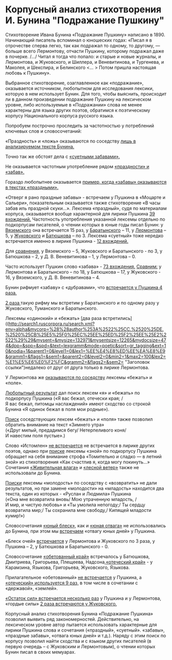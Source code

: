 # Корпусный анализ стихотворения И. Бунина "Подражание Пушкину"

Стихотворение Ивана Бунина «Подражание Пушкину» написано в 1890. Начинающий писатель вспоминал о юношеских годах: «Писал я в отрочестве сперва легко, так как подражал то одному, то другому, — больше всего Лермонтову, отчасти Пушкину, которому подражал даже в почерке. /…/ Читал я тогда что попало: и старые и новые журналы, и Лермонтова, и Жуковского, и Шиллера, и Веневитинова, и Тургенева, и Маколея, и Шекспира, и Белинского <… > Потом пришла настоящая любовь к Пушкину». 

Выбранное стихотворение, озаглавленное как «подражание», оказывается источником, любопытном для исследования лексики, которую в нем использует Бунин. Для того, чтобы выяснить, происходит ли в данном произведении подражание Пушкину на лексическом уровне, либо  используемые в «Подражании» слова не менее характерны для языка других поэтов, обратимся к поэтическому корпусу Национального корпуса русского языка.

Попробуем построчно проследить за частотностью у потреблений ключевых слов и словосочетаний:

«Праздность» и «ложь» оказываются по соседству [лишь в анализируемом тексте Бунина.](http://search1.ruscorpora.ru/search.xml?env=alpha&mycorp=%28%28created%253A%253C%253D%25221890%2522%29%29&mysent=&mysize=4139751&mysentsize=344955&mydocsize=19150&dpp=&spp=&spd=&text=lexgramm&mode=poetic&sort=gr_tagging&ext=10&nodia=1&parent1=0&level1=0&lex1=%EF%F0%E0%E7%E4%ED%EE%F1%F2%FC&gramm1=&flags1=&sem1=&parent2=0&level2=0&min2=1&max2=1000&lex2=%EB%EE%E6%FC&gramm2=&flags2=&sem2= "Заголовок ссылки")
 
Точно так же обстоят дела с [«суетными забавами».](http://search1.ruscorpora.ru/search.xml?env=alpha&mycorp=%28%28author%253A%2522%25CC.%2520%25DE.%2520%25CB%25E5%25F0%25EC%25EE%25ED%25F2%25EE%25E2%2522%29%29&mysent=&mysize=132971&mysentsize=12265&mydocsize=474&dpp=&spp=&spd=&text=lexgramm&mode=poetic&sort=gr_tagging&ext=10&nodia=1&parent1=0&level1=0&lex1=%F1%F3%E5%F2%ED%FB%E9&gramm1=&flags1=&sem1=&parent2=0&level2=0&min2=1&max2=100&lex2=%E7%E0%E1%E0%E2%E0&gramm2=&flags2=&sem2= "Заголовок ссылки")

Не оказывается частотным употребление рядом [«праздности» и «забав».](http://search1.ruscorpora.ru/search.xml?env=alpha&mycorp=%28%28created%253A%253C%253D%25221890%2522%29%29&mysent=&mysize=4139751&mysentsize=344955&mydocsize=19150&dpp=&spp=&spd=&text=lexgramm&mode=poetic&sort=gr_tagging&ext=10&nodia=1&parent1=0&level1=0&lex1=%EF%F0%E0%E7%E4%ED%EE%F1%F2%FC&gramm1=&flags1=&sem1=&parent2=0&level2=0&min2=1&max2=1000&lex2=%E7%E0%E1%E0%E2%E0&gramm2=&flags2=&sem2= "Заголовок ссылки")

Гораздо любопытнее оказывается [пример, когда «забавы» оказываются в текстах «праздными».](http://search1.ruscorpora.ru/search.xml?env=alpha&mycorp=%28%28created%253A%253C%253D%25221890%2522%29%29&mysent=&mysize=4139751&mysentsize=344955&mydocsize=19150&dpp=&spp=&spd=&text=lexgramm&mode=poetic&sort=gr_tagging&ext=10&nodia=1&parent1=0&level1=0&lex1=%EF%F0%E0%E7%E4%ED%FB%E9&gramm1=&flags1=&sem1=&parent2=0&level2=0&min2=1&max2=1000&lex2=%E7%E0%E1%E0%E2%E0&gramm2=&flags2=&sem2= "Заголовок ссылки")


«Отверг я рано праздные забавы» - встречаем у Пушкина в «Моцарте и Сальери», показательным оказывается также стихотворение «В часы забав иль праздной скуки…». Лексема «праздный», судя по материалам корпуса, оказывается вообще характерной для лирики Пушкина [39 вхождений.](http://search1.ruscorpora.ru/search.xml?env=alpha&mycorp=%28%28author%253A%2522%25C0.%2520%25D1.%2520%25CF%25F3%25F8%25EA%25E8%25ED%2522%29%29&mysent=&mysize=195943&mysentsize=18227&mydocsize=927&dpp=&spp=&spd=&text=lexgramm&mode=poetic&sort=gr_tagging&ext=10&nodia=1&parent1=0&level1=0&lex1=%EF%F0%E0%E7%E4%ED%FB%E9&gramm1=&flags1=&sem1=&parent2=0&level2=0&min2=1&max2=1&lex2=&gramm2=&flags2=&sem2= "Заголовок ссылки") Частотность употребления указанной лексемы отдельно по подкорпусам писателей, о чтении которых в юные годы писал Бунин: у [Вяземского](http://search1.ruscorpora.ru/search.xml?env=alpha&mycorp=%28%28author%253A%2522%25CF.%2520%25C0.%2520%25C2%25FF%25E7%25E5%25EC%25F1%25EA%25E8%25E9%2522%29%29&mysent=&mysize=68232&mysentsize=4705&mydocsize=343&dpp=&spp=&spd=&text=lexgramm&mode=poetic&sort=gr_tagging&ext=10&nodia=1&parent1=0&level1=0&lex1=%EF%F0%E0%E7%E4%ED%FB%E9&gramm1=&flags1=&sem1=&parent2=0&level2=0&min2=1&max2=1&lex2=&gramm2=&flags2=&sem2= "Заголовок ссылки") она встречается 15 раз, у [Баратынского](http://search1.ruscorpora.ru/search.xml?env=alpha&mycorp=%28%28author%253A%2522%25C5.%2520%25C0.%2520%25C1%25E0%25F0%25E0%25F2%25FB%25ED%25F1%25EA%25E8%25E9%2522%29%29&mysent=&mysize=39769&mysentsize=3334&mydocsize=247&dpp=&spp=&spd=&text=lexgramm&mode=poetic&sort=gr_tagging&ext=10&nodia=1&parent1=0&level1=0&lex1=%EF%F0%E0%E7%E4%ED%FB%E9&gramm1=&flags1=&sem1=&parent2=0&level2=0&min2=1&max2=1&lex2=&gramm2=&flags2=&sem2= "Заголовок ссылки") – 11, у  [Лермонтова](http://search1.ruscorpora.ru/search.xml?env=alpha&mycorp=%28%28author%253A%2522%25CC.%2520%25DE.%2520%25CB%25E5%25F0%25EC%25EE%25ED%25F2%25EE%25E2%2522%29%29&mysent=&mysize=132971&mysentsize=12265&mydocsize=474&dpp=&spp=&spd=&text=lexgramm&mode=poetic&sort=gr_tagging&ext=10&nodia=1&parent1=0&level1=0&lex1=%EF%F0%E0%E7%E4%ED%FB%E9&gramm1=&flags1=&sem1=&parent2=0&level2=0&min2=1&max2=1&lex2=&gramm2=&flags2=&sem2= "Заголовок ссылки") – 5, у [Жуковского](http://search1.ruscorpora.ru/search.xml?env=alpha&mycorp=%28%28author%253A%2522%25C2.%2520%25C0.%2520%25C6%25F3%25EA%25EE%25E2%25F1%25EA%25E8%25E9%2522%29%29&mysent=&mysize=249051&mysentsize=17554&mydocsize=677&dpp=&spp=&spd=&text=lexgramm&mode=poetic&sort=gr_tagging&ext=10&nodia=1&parent1=0&level1=0&lex1=%EF%F0%E0%E7%E4%ED%FB%E9&gramm1=&flags1=&sem1=&parent2=0&level2=0&min2=1&max2=1&lex2=&gramm2=&flags2=&sem2= "Заголовок ссылки") и [Батюшкова](http://search1.ruscorpora.ru/search.xml?env=alpha&mycorp=%28%28author%253A%2522%25CA.%2520%25CD.%2520%25C1%25E0%25F2%25FE%25F8%25EA%25EE%25E2%2522%29%29&mysent=&mysize=34914&mysentsize=2967&mydocsize=172&dpp=&spp=&spd=&text=lexgramm&mode=poetic&sort=gr_tagging&ext=10&nodia=1&parent1=0&level1=0&lex1=%EF%F0%E0%E7%E4%ED%FB%E9&gramm1=&flags1=&sem1=&parent2=0&level2=0&min2=1&max2=1&lex2=&gramm2=&flags2=&sem2= "Заголовок ссылки") – по 3.
Лексема «суетный» тоже нередко встречается именно в лирике Пушкина - [12 вхождений.](http://search1.ruscorpora.ru/search.xml?env=alpha&mycorp=%28%28author%253A%2522%25C0.%2520%25D1.%2520%25CF%25F3%25F8%25EA%25E8%25ED%2522%29%29&mysent=&mysize=195943&mysentsize=18227&mydocsize=927&dpp=&spp=&spd=&text=lexgramm&mode=poetic&sort=gr_tagging&ext=10&nodia=1&parent1=0&level1=0&lex1=%F1%F3%E5%F2%ED%FB%E9&gramm1=&flags1=&sem1=&parent2=0&level2=0&min2=1&max2=1&lex2=&gramm2=&flags2=&sem2= "Заголовок ссылки")

Для [сравнения,](http://search1.ruscorpora.ru/search.xml?env=alpha&mycorp=%28%28created%253A%253C%253D%25221890%2522%29%29&mysent=&mysize=4139751&mysentsize=344955&mydocsize=19150&dpp=&spp=&spd=&text=lexgramm&mode=poetic&sort=gr_tagging&ext=10&nodia=1&parent1=0&level1=0&lex1=%F1%F3%E5%F2%ED%FB%E9&gramm1=&flags1=&sem1=&parent2=0&level2=0&min2=1&max2=1&lex2=&gramm2=&flags2=&sem2= "Заголовок ссылки") у Вяземского – 5, Жуковского и Баратынского - по 3,  у Батюшкова – 2, у Д. В. Веневитинова – 1, у Лермонтова – 0.

Часто использует Пушкин слово «забава» - [73 вхождения.](http://search1.ruscorpora.ru/search.xml?env=alpha&mycorp=%28%28author%253A%2522%25C0.%2520%25D1.%2520%25CF%25F3%25F8%25EA%25E8%25ED%2522%29%29&mysent=&mysize=195943&mysentsize=18227&mydocsize=927&dpp=&spp=&spd=&text=lexgramm&mode=poetic&sort=gr_tagging&ext=10&nodia=1&parent1=0&level1=0&lex1=%E7%E0%E1%E0%E2%E0&gramm1=&flags1=&sem1=&parent2=0&level2=0&min2=1&max2=1&lex2=&gramm2=&flags2=&sem2= "Заголовок ссылки") [Сравним:](http://search1.ruscorpora.ru/search.xml?env=alpha&mycorp=&mysent=&mysize=&mysentsize=&mydocsize=&dpp=&spp=&spd=&text=lexgramm&mode=poetic&sort=gr_tagging&ext=10&nodia=1&parent1=0&level1=0&lex1=%E7%E0%E1%E0%E2%E0&gramm1=&flags1=&sem1=&parent2=0&level2=0&min2=1&max2=1&lex2=&gramm2=&flags2=&sem2= "Заголовок ссылки") у Лермонтова и Баратынского – по 18, у Батюшкова – 17, у Жуковского - 16, у Вяземского, у Д. В. Веневитинова – 4.

Бунин рифмует «забаву» с «дубравами», что [встречается у Пушкина 4 раза.](http://search1.ruscorpora.ru/search.xml?env=alpha&mycorp=%28%28author%253A%2522%25C0.%2520%25D1.%2520%25CF%25F3%25F8%25EA%25E8%25ED%2522%29%29&mysent=&mysize=195943&mysentsize=18227&mydocsize=927&dpp=&spp=&spd=&text=lexgramm&mode=poetic&sort=gr_tagging&ext=10&nodia=1&parent1=0&level1=0&lex1=%E7%E0%E1%E0%E2%E0&gramm1=&flags1=&sem1=&parent2=0&level2=0&min2=1&max2=1000&lex2=%E4%F3%E1%F0%E0%E2%E0&gramm2=&flags2=&sem2= "Заголовок ссылки")

[2 раза ](http://search1.ruscorpora.ru/search.xml?env=alpha&mycorp=&mysent=&mysize=&mysentsize=&mydocsize=&dpp=&spp=&spd=&text=lexgramm&mode=poetic&sort=gr_tagging&ext=10&nodia=1&parent1=0&level1=0&lex1=%E7%E0%E1%E0%E2%E0&gramm1=&flags1=&sem1=&parent2=0&level2=0&min2=1&max2=100&lex2=%E4%F3%E1%F0%E0%E2%E0&gramm2=&flags2=&sem2=&p=0 "Заголовок ссылки")такую рифму мы встретим у Баратынского и по одному разу у Жуковского, Туманского и Баратынского.

Лексемы «одинокий» и «бежать» [два раза встретились]((http://search1.ruscorpora.ru/search.xml?env=alpha&mycorp=%28%28author%253A%2522%25CC.%2520%25DE.%2520%25CB%25E5%25F0%25EC%25EE%25ED%25F2%25EE%25E2%2522%29%29&mysent=&mysize=132971&mysentsize=12265&mydocsize=474&dpp=&spp=&spd=&text=lexgramm&mode=poetic&sort=gr_tagging&ext=10&nodia=1&parent1=0&level1=0&lex1=%EE%E4%E8%ED%EE%EA%E8%E9&gramm1=&flags1=&sem1=&parent2=0&level2=0&min2=1&max2=100&lex2=%E1%E5%E6%E0%F2%FC&gramm2=&flags2=&sem2= "Заголовок ссылки")недалеко от друг от друга только в лирике Лермонтова.

У Лермонтова же [оказываются по соседству](http://search1.ruscorpora.ru/search.xml?env=alpha&mycorp=%28%28author%253A%2522%25CC.%2520%25DE.%2520%25CB%25E5%25F0%25EC%25EE%25ED%25F2%25EE%25E2%2522%29%29&mysent=&mysize=132971&mysentsize=12265&mydocsize=474&dpp=&spp=&spd=&text=lexgramm&mode=poetic&sort=gr_tagging&ext=10&nodia=1&parent1=0&level1=0&lex1=%E1%E5%E6%E0%F2%FC&gramm1=&flags1=&sem1=&parent2=0&level2=0&min2=1&max2=100&lex2=%EF%EE%EB%E5&gramm2=&flags2=&sem2= "Заголовок ссылки") лексемы «бежать» и «поле».

[Любопытный результат](http://search1.ruscorpora.ru/search.xml?env=alpha&mycorp=((author%253A%2522%25C0.%2520%25D1.%2520%25CF%25F3%25F8%25EA%25E8%25ED%2522))&mysent=&mysize=195943&mysentsize=18227&mydocsize=927&dpp=&spp=&spd=&text=lexgramm&mode=poetic&sort=gr_tagging&ext=10&nodia=1&parent1=0&level1=0&lex1=%FF&gramm1=&flags1=&sem1=&parent2=0&level2=0&min2=1&max2=100&lex2=%E1%E5%E6%E0%F2%FC&gramm2=&flags2=&sem2=&p=1 "Заголовок ссылки") дал поиск лексем «я» и «бежать» по подкорпусу Пушкина («Я вас бежал, отечески края; / Я вас бежал, питомцы наслаждений» имеют сходство со строкой Бунина «Я одинок бежал в поля мои родные»).

[Поиск](http://search1.ruscorpora.ru/search.xml?env=alpha&mycorp=%28%28author%253A%2522%25C0.%2520%25D1.%2520%25CF%25F3%25F8%25EA%25E8%25ED%2522%29%29&mysent=&mysize=195943&mysentsize=18227&mydocsize=927&dpp=&spp=&spd=&text=lexgramm&mode=poetic&sort=gr_tagging&ext=10&nodia=1&parent1=0&level1=0&lex1=%E1%E5%E6%E0%F2%FC&gramm1=&flags1=&sem1=&parent2=0&level2=0&min2=1&max2=1000&lex2=%EF%EE%EB%E5&gramm2=&flags2=&sem2= "Заголовок ссылки") соседствующих лексем «бежать» и «поля» также позволил обратить внимание на текст «Зимнего утра» («Друг милый, предадимся бегу/ Нетерпеливого коня/ И навестим поля пустые».)

Слово «Истомлен» [не встречается](http://search1.ruscorpora.ru/search.xml?env=alpha&mycorp=((author%253A%2522%25C0.%2520%25D1.%2520%25CF%25F3%25F8%25EA%25E8%25ED%2522))&mysent=&mysize=195943&mysentsize=18227&mydocsize=927&dpp=&spp=&spd=&text=lexgramm&mode=poetic&sort=gr_tagging&ext=10&nodia=1&parent1=0&level1=0&lex1=%E7%ED%EE%E9&gramm1=&flags1=&sem1=&parent2=0&level2=0&min2=1&max2=1&lex2=&gramm2=&flags2=&sem2=&expand=full "Заголовок ссылки") не встречается в лирике других поэтов, однако при [поиске](http://search1.ruscorpora.ru/search.xml?env=alpha&mycorp=((author%253A%2522%25C0.%2520%25D1.%2520%25CF%25F3%25F8%25EA%25E8%25ED%2522))&mysent=&mysize=195943&mysentsize=18227&mydocsize=927&dpp=&spp=&spd=&text=lexgramm&mode=poetic&sort=gr_tagging&ext=10&nodia=1&parent1=0&level1=0&lex1=%E7%ED%EE%E9&gramm1=&flags1=&sem1=&parent2=0&level2=0&min2=1&max2=1&lex2=&gramm2=&flags2=&sem2=&expand=full "Заголовок ссылки") лексемы «зной» по подкорпусу Пушкина обращает на себя внимание строфа «Томительно и сладко ― в летний зной» из стихотворения «Как счастлив я, когда могу покинуть...»
Сочетания [«Живительная влага»](http://search1.ruscorpora.ru/search.xml?env=alpha&mycorp=&mysent=&mysize=&mysentsize=&mydocsize=&dpp=&spp=&spd=&text=lexgramm&mode=poetic&sort=gr_tagging&ext=10&nodia=1&parent1=0&level1=0&lex1=%E6%E8%E2%E8%F2%E5%EB%FC%ED%FB%E9&gramm1=&flags1=&sem1=&parent2=0&level2=0&min2=1&max2=1000&lex2=%E2%EB%E0%E3%E0&gramm2=&flags2=&sem2= "Заголовок ссылки") и [«лесной ветер»](http://search1.ruscorpora.ru/search.xml?env=alpha&mycorp=&mysent=&mysize=&mysentsize=&mydocsize=&dpp=&spp=&spd=&text=lexgramm&mode=poetic&sort=gr_tagging&ext=10&nodia=1&parent1=0&level1=0&lex1=%EB%E5%F1%ED%EE%E9&gramm1=&flags1=&sem1=&parent2=0&level2=0&min2=1&max2=1000&lex2=%E2%E5%F2%E5%F0&gramm2=&flags2=&sem2= "Заголовок ссылки") также не использовали до Бунина.

[Поиски](http://search1.ruscorpora.ru/search.xml?env=alpha&mycorp=&mysent=&mysize=&mysentsize=&mydocsize=&dpp=&spp=&spd=&text=lexgramm&mode=poetic&sort=gr_tagging&ext=10&nodia=1&parent1=0&level1=0&lex1=%E2%EE%E7%E2%F0%E0%F2%E8%F2%FC&gramm1=&flags1=&sem1=&parent2=0&level2=0&min2=1&max2=100&lex2=%EC%EB%E0%E4%EE%F1%F2%FC&gramm2=&flags2=&sem2= "Заголовок ссылки") лексемы «молодость» по соседству с «возвратить» не дали результатов, но при замене «молодости» на «младость» находится два текста, один из которых - «Руслан и Людмила» Пушкина («Она мне возвратила вновь/ Мою утраченную младость, / И мир, и чистую любовь» и «Ты умолила непогоду;/ Ты сердцу возвратила мир;/ Ты сохранила мне свободу,/ Кипящей младости кумир!»)

Словосочетания [«юный блеск»,](http://search1.ruscorpora.ru/search.xml?env=alpha&mycorp=&mysent=&mysize=&mysentsize=&mydocsize=&dpp=&spp=&spd=&text=lexgramm&mode=poetic&sort=gr_tagging&ext=10&nodia=1&parent1=0&level1=0&lex1=%FE%ED%FB%E9&gramm1=&flags1=&sem1=&parent2=0&level2=0&min2=1&max2=100&lex2=%E1%EB%E5%F1%EA&gramm2=&flags2=&sem2=&p=1 "Заголовок ссылки") как и [«юная отвага»](http://search1.ruscorpora.ru/search.xml?env=alpha&mycorp=&mysent=&mysize=&mysentsize=&mydocsize=&dpp=&spp=&spd=&text=lexgramm&mode=poetic&sort=gr_tagging&ext=10&nodia=1&parent1=0&level1=0&lex1=%FE%ED%FB%E9&gramm1=&flags1=&sem1=&parent2=0&level2=0&min2=1&max2=100&lex2=%EE%F2%E2%E0%E3%E0&gramm2=&flags2=&sem2= "Заголовок ссылки") не использовались до Бунина, при этом мы [встречаем](http://search1.ruscorpora.ru/search.xml?env=alpha&mycorp=%28%28created%253A%253C%253D%25221890%2522%29%29&mysent=&mysize=4139751&mysentsize=344955&mydocsize=19150&dpp=&spp=&spd=&text=lexgramm&mode=poetic&sort=gr_tagging&ext=10&nodia=1&parent1=0&level1=0&lex1=%EE%F2%E2%E0%E3%E0&gramm1=&flags1=&sem1=&parent2=0&level2=0&min2=1&max2=100&lex2=%FE%ED%FB%E9&gramm2=&flags2=&sem2= "Заголовок ссылки") «отвагу юных дней» у Пушкина.


«Блеск очей» [встречается](http://search1.ruscorpora.ru/search.xml?env=alpha&mycorp=%28%28created%253A%253C%253D%25221890%2522%29%29&mysent=&mysize=4139751&mysentsize=344955&mydocsize=19150&dpp=&spp=&spd=&text=lexgramm&mode=poetic&sort=gr_tagging&ext=10&nodia=1&parent1=0&level1=0&lex1=%E1%EB%E5%F1%EA&gramm1=&flags1=&sem1=&parent2=0&level2=0&min2=1&max2=1&lex2=%EE%EA%EE&gramm2=&flags2=&sem2= "Заголовок ссылки") у Лермонтова и Жуковского по 3 раза, у Пушкина – 2, у Батюшкова и Баратынского - 0.

Словосочетание [«обетованный край»](http://search1.ruscorpora.ru/search.xml?env=alpha&mycorp=%28%28created%253A%253C%253D%25221890%2522%29%29&mysent=&mysize=4139751&mysentsize=344955&mydocsize=19150&dpp=&spp=&spd=&text=lexgramm&mode=poetic&sort=gr_tagging&ext=10&nodia=1&parent1=0&level1=0&lex1=%EE%E1%E5%F2%EE%E2%E0%ED%ED%FB%E9&gramm1=&flags1=&sem1=&parent2=0&level2=0&min2=1&max2=1&lex2=%EA%F0%E0%E9&gramm2=&flags2=&sem2= "Заголовок ссылки") встречалось у Батюшкова, Дмитриева, Григорьева, Плещеева, Надсона,[«отеческий край»](http://search1.ruscorpora.ru/search.xml?env=alpha&mycorp=&mysent=&mysize=&mysentsize=&mydocsize=&dpp=&spp=&spd=&text=lexgramm&mode=poetic&sort=gr_tagging&ext=10&nodia=1&parent1=0&level1=0&lex1=%EE%F2%E5%F7%E5%F1%EA%E8%E9&gramm1=&flags1=&sem1=&parent2=0&level2=0&min2=1&max2=1000&lex2=%EA%F0%E0%E9&gramm2=&flags2=&sem2= "Заголовок ссылки") - у Карамзина, Языкова, Григорьева, Жуковского, Языкова. 

Прилагательное «обетованный» [не встречается](http://search1.ruscorpora.ru/search.xml?env=alpha&mycorp=%28%28author%253A%2522%25C0.%2520%25D1.%2520%25CF%25F3%25F8%25EA%25E8%25ED%2522%29%29&mysent=&mysize=195943&mysentsize=18227&mydocsize=927&dpp=&spp=&spd=&text=lexgramm&mode=poetic&sort=gr_tagging&ext=10&nodia=1&parent1=0&level1=0&lex1=%EE%E1%E5%F2%EE%E2%E0%ED%ED%FB%E9&gramm1=&flags1=&sem1=&parent2=0&level2=0&min2=1&max2=1&lex2=&gramm2=&flags2=&sem2= "Заголовок ссылки") у Пушкина, а [«отеческий» используется 9 раз,](http://search1.ruscorpora.ru/search.xml?env=alpha&mycorp=%28%28author%253A%2522%25C0.%2520%25D1.%2520%25CF%25F3%25F8%25EA%25E8%25ED%2522%29%29&mysent=&mysize=195943&mysentsize=18227&mydocsize=927&dpp=&spp=&spd=&text=lexgramm&mode=poetic&sort=gr_tagging&ext=10&nodia=1&parent1=0&level1=0&lex1=%EE%F2%E5%F7%E5%F1%EA%E8%E9&gramm1=&flags1=&sem1=&parent2=0&level2=0&min2=1&max2=1&lex2=&gramm2=&flags2=&sem2= "Заголовок ссылки") в том числе в сочетании с «державой», «землей».

[«Остаток сил» встречается несколько раз](http://search1.ruscorpora.ru/search.xml?env=alpha&mycorp=&mysent=&mysize=&mysentsize=&mydocsize=&dpp=&spp=&spd=&text=lexgramm&mode=poetic&sort=gr_tagging&ext=10&nodia=1&parent1=0&level1=0&lex1=%EE%F1%F2%E0%F2%EE%EA&gramm1=&flags1=&sem1=&parent2=0&level2=0&min2=1&max2=1&lex2=%F1%E8%EB%E0&gramm2=&flags2=&sem2=&p=0 "Заголовок ссылки") у Пушкина и у Лермонтова, «гордые силы»  [2 раза встречаются у Жуковского.](http://search1.ruscorpora.ru/search.xml?env=alpha&mycorp=&mysent=&mysize=&mysentsize=&mydocsize=&dpp=&spp=&spd=&text=lexgramm&mode=poetic&sort=gr_tagging&ext=10&nodia=1&parent1=0&level1=0&lex1=%E3%EE%F0%E4%FB%E9&gramm1=&flags1=&sem1=&parent2=0&level2=0&min2=1&max2=1&lex2=%F1%E8%EB%E0&gramm2=&flags2=&sem2=&p=0 "Заголовок ссылки") 

Корпусный анализ стихотворения Бунина «Подражание Пушкина» позволил выявить ряд закономерностей. Действительно, на лексическом уровне автор пытается использовать характерные для лирики Пушкина слова и сочетания («праздный», «суетный». «забавы», «праздные забавы», «отвага юных дней» и т.д.). Наряду с этим поиск по корпусу позволил найти сходства и с языком других писателей (в первую очередь – с Жуковским и Лермонтовым), о чтении которых Бунин писал в своих мемуарах.
